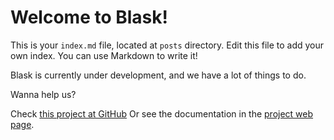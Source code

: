 # Welcome to Blask!
This is your `index.md` file, located at `posts` directory. Edit this file to add your own index. You can use Markdown to write it!

Blask is currently under development, and we have a lot of things to do.

Wanna help us?

Check [this project at GitHub](https://github.com/zerasul/blask) Or see the documentation in the [project web page](https://getblask.com/docs).

